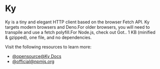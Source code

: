 # Ky

Ky is a tiny and elegant HTTP client based on the browser Fetch API. Ky targets modern browsers and Deno.For older browsers, you will need to transpile and use a fetch polyfill.For Node.js, check out Got.. 1 KB (minified & gzipped), one file, and no dependencies.

Visit the following resources to learn more:

- [@opensource@Ky Docs](https://github.com/sindresorhus/ky)
- [@official@npmjs.org](https://www.npmjs.com/package/ky/v/0.9.0)
